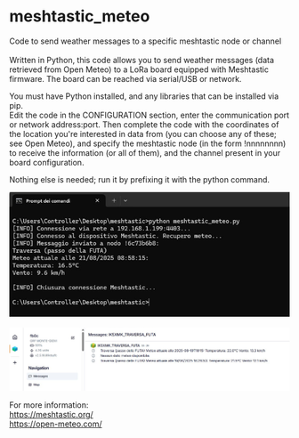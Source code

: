 # meshtastic_meteo
Code to send weather messages to a specific meshtastic node or channel<br>
<br>
Written in Python, this code allows you to send weather messages (data retrieved from Open Meteo) to a LoRa board equipped with Meshtastic firmware. The board can be reached via serial/USB or network.<br>

You must have Python installed, and any libraries that can be installed via pip.<br>
Edit the code in the CONFIGURATION section, enter the communication port or network address:port. Then complete the code with the coordinates of the location you're interested in data from (you can choose any of these; see Open Meteo), and specify the meshtastic node (in the form !nnnnnnnn) to receive the information (or all of them), and the channel present in your board configuration.<br>

Nothing else is needed; run it by prefixing it with the python command.<br>

![](https://github.com/ik5xmk/meshtastic_meteo/blob/main/meshtastic_meteo.jpg)<br>
<br>
![](https://github.com/ik5xmk/meshtastic_meteo/blob/main/messaggio_ricevuto.jpg)<br>

For more information:<br>
https://meshtastic.org/<br>
https://open-meteo.com/<br>

